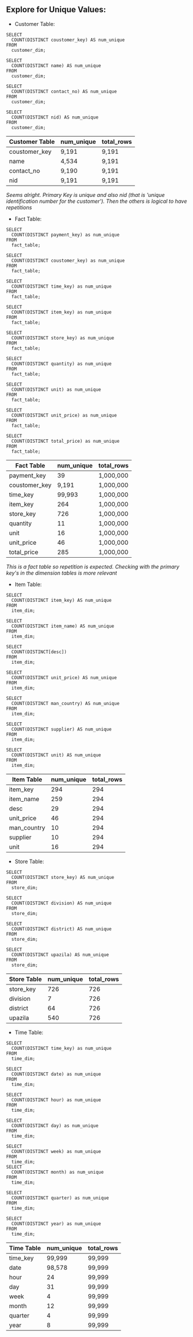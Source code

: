 ## Explore for Unique Values:
- Customer Table:
```
SELECT 
  COUNT(DISTINCT coustomer_key) AS num_unique 
FROM 
  customer_dim;

SELECT 
  COUNT(DISTINCT name) AS num_unique 
FROM 
  customer_dim;

SELECT 
  COUNT(DISTINCT contact_no) AS num_unique 
FROM 
  customer_dim;

SELECT 
  COUNT(DISTINCT nid) AS num_unique 
FROM 
  customer_dim;

```
|  Customer Table| num_unique|total_rows
|--|--|--|
| coustomer_key |9,191|9,191
| name| 4,534|9,191
|contact_no | 9,190|9,191
| nid|9,191 |9,191

*Seems alright. Primary Key is unique and also nid (that is 'unique identification number for the customer'). Then the others is logical to have repetitions*

- Fact Table:

```
SELECT 
  COUNT(DISTINCT payment_key) as num_unique 
FROM 
  fact_table;

SELECT 
  COUNT(DISTINCT coustomer_key) as num_unique 
FROM 
  fact_table;

SELECT 
  COUNT(DISTINCT time_key) as num_unique 
FROM 
  fact_table;

SELECT 
  COUNT(DISTINCT item_key) as num_unique 
FROM 
  fact_table;

SELECT 
  COUNT(DISTINCT store_key) as num_unique 
FROM 
  fact_table;

SELECT 
  COUNT(DISTINCT quantity) as num_unique 
FROM 
  fact_table;

SELECT 
  COUNT(DISTINCT unit) as num_unique 
FROM 
  fact_table;

SELECT 
  COUNT(DISTINCT unit_price) as num_unique 
FROM 
  fact_table;

SELECT 
  COUNT(DISTINCT total_price) as num_unique 
FROM 
  fact_table;

```

|  Fact Table| num_unique| total_rows
|--|--|--|
| payment_key|39|1,000,000
| coustomer_key| 9,191|1,000,000
|time_key| 99,993|1,000,000
| item_key|264|1,000,000
| store_key| 726|1,000,000
|quantity | 11|1,000,000
| unit|16 |1,000,000
| unit_price| 46|1,000,000
| total_price|285 |1,000,000

*This is a fact table so repetition is expected. Checking with the primary key's in the dimension tables is more relevant*

- Item Table:

```
SELECT 
  COUNT(DISTINCT item_key) AS num_unique 
FROM 
  item_dim;

SELECT 
  COUNT(DISTINCT item_name) AS num_unique 
FROM 
  item_dim;

SELECT 
  COUNT(DISTINCT[desc]) 
FROM 
  item_dim;

SELECT 
  COUNT(DISTINCT unit_price) AS num_unique 
FROM 
  item_dim;

SELECT 
  COUNT(DISTINCT man_country) AS num_unique 
FROM 
  item_dim;

SELECT 
  COUNT(DISTINCT supplier) AS num_unique 
FROM 
  item_dim;

SELECT 
  COUNT(DISTINCT unit) AS num_unique 
FROM 
  item_dim;

```

|  Item Table| num_unique| total_rows
|--|--|--|
| item_key|294|294
| item_name|259|294
|desc| 29|294
| unit_price|46|294
| man_country| 10|294
|supplier | 10|294
| unit|16 |294

- Store Table:

```
SELECT 
  COUNT(DISTINCT store_key) AS num_unique 
FROM 
  store_dim;

SELECT 
  COUNT(DISTINCT division) AS num_unique 
FROM 
  store_dim;

SELECT 
  COUNT(DISTINCT district) AS num_unique 
FROM 
  store_dim;

SELECT 
  COUNT(DISTINCT upazila) AS num_unique 
FROM 
  store_dim;

```

|  Store Table| num_unique| total_rows
|--|--|--|
| store_key|726|726
| division|7|726
|district| 64|726
| upazila|540|726

- Time Table:

```
SELECT 
  COUNT(DISTINCT time_key) as num_unique 
FROM 
  time_dim;

SELECT 
  COUNT(DISTINCT date) as num_unique 
FROM 
  time_dim;

SELECT 
  COUNT(DISTINCT hour) as num_unique 
FROM 
  time_dim;

SELECT 
  COUNT(DISTINCT day) as num_unique 
FROM 
  time_dim;

SELECT 
  COUNT(DISTINCT week) as num_unique 
FROM 
  time_dim;
SELECT 
  COUNT(DISTINCT month) as num_unique 
FROM 
  time_dim;

SELECT 
  COUNT(DISTINCT quarter) as num_unique 
FROM 
  time_dim;

SELECT 
  COUNT(DISTINCT year) as num_unique 
FROM 
  time_dim;

```

|  Time Table| num_unique| total_rows
|--|--|--|
| time_key|99,999|99,999
| date| 98,578|99,999
|hour| 24|99,999
| day|31|99,999
| week| 4|99,999
|month | 12|99,999
| quarter|4 |99,999
| year| 8|99,999

